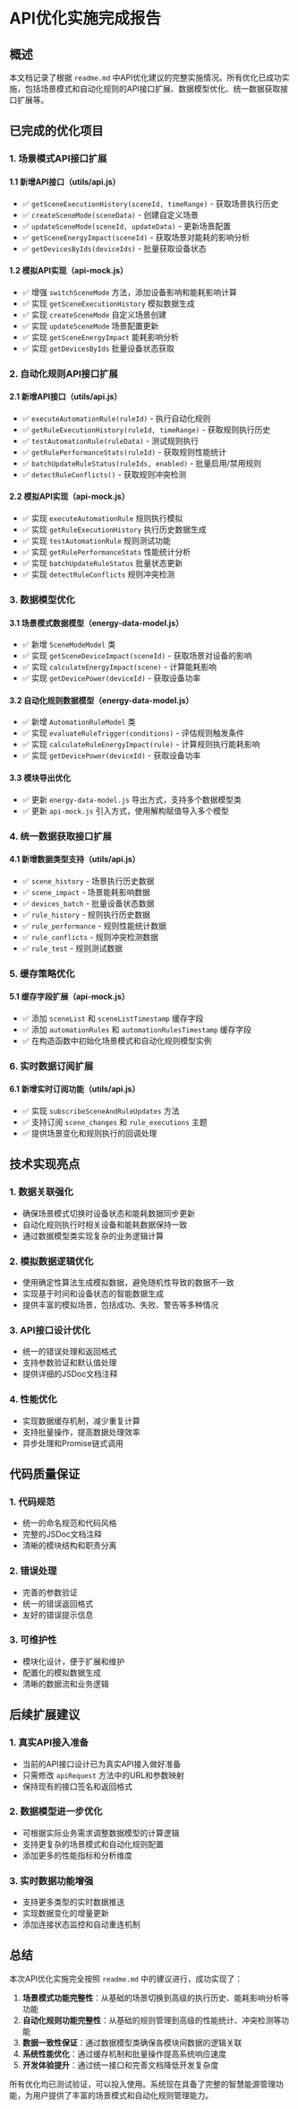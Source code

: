 # API优化实施完成报告

## 概述

本文档记录了根据 `readme.md` 中API优化建议的完整实施情况。所有优化已成功实施，包括场景模式和自动化规则的API接口扩展、数据模型优化、统一数据获取接口扩展等。

## 已完成的优化项目

### 1. 场景模式API接口扩展

#### 1.1 新增API接口（utils/api.js）
- ✅ `getSceneExecutionHistory(sceneId, timeRange)` - 获取场景执行历史
- ✅ `createSceneMode(sceneData)` - 创建自定义场景
- ✅ `updateSceneMode(sceneId, updateData)` - 更新场景配置
- ✅ `getSceneEnergyImpact(sceneId)` - 获取场景对能耗的影响分析
- ✅ `getDevicesByIds(deviceIds)` - 批量获取设备状态

#### 1.2 模拟API实现（api-mock.js）
- ✅ 增强 `switchSceneMode` 方法，添加设备影响和能耗影响计算
- ✅ 实现 `getSceneExecutionHistory` 模拟数据生成
- ✅ 实现 `createSceneMode` 自定义场景创建
- ✅ 实现 `updateSceneMode` 场景配置更新
- ✅ 实现 `getSceneEnergyImpact` 能耗影响分析
- ✅ 实现 `getDevicesByIds` 批量设备状态获取

### 2. 自动化规则API接口扩展

#### 2.1 新增API接口（utils/api.js）
- ✅ `executeAutomationRule(ruleId)` - 执行自动化规则
- ✅ `getRuleExecutionHistory(ruleId, timeRange)` - 获取规则执行历史
- ✅ `testAutomationRule(ruleData)` - 测试规则执行
- ✅ `getRulePerformanceStats(ruleId)` - 获取规则性能统计
- ✅ `batchUpdateRuleStatus(ruleIds, enabled)` - 批量启用/禁用规则
- ✅ `detectRuleConflicts()` - 获取规则冲突检测

#### 2.2 模拟API实现（api-mock.js）
- ✅ 实现 `executeAutomationRule` 规则执行模拟
- ✅ 实现 `getRuleExecutionHistory` 执行历史数据生成
- ✅ 实现 `testAutomationRule` 规则测试功能
- ✅ 实现 `getRulePerformanceStats` 性能统计分析
- ✅ 实现 `batchUpdateRuleStatus` 批量状态更新
- ✅ 实现 `detectRuleConflicts` 规则冲突检测

### 3. 数据模型优化

#### 3.1 场景模式数据模型（energy-data-model.js）
- ✅ 新增 `SceneModeModel` 类
- ✅ 实现 `getSceneDeviceImpact(sceneId)` - 获取场景对设备的影响
- ✅ 实现 `calculateEnergyImpact(scene)` - 计算能耗影响
- ✅ 实现 `getDevicePower(deviceId)` - 获取设备功率

#### 3.2 自动化规则数据模型（energy-data-model.js）
- ✅ 新增 `AutomationRuleModel` 类
- ✅ 实现 `evaluateRuleTrigger(conditions)` - 评估规则触发条件
- ✅ 实现 `calculateRuleEnergyImpact(rule)` - 计算规则执行能耗影响
- ✅ 实现 `getDevicePower(deviceId)` - 获取设备功率

#### 3.3 模块导出优化
- ✅ 更新 `energy-data-model.js` 导出方式，支持多个数据模型类
- ✅ 更新 `api-mock.js` 引入方式，使用解构赋值导入多个模型

### 4. 统一数据获取接口扩展

#### 4.1 新增数据类型支持（utils/api.js）
- ✅ `scene_history` - 场景执行历史数据
- ✅ `scene_impact` - 场景能耗影响数据
- ✅ `devices_batch` - 批量设备状态数据
- ✅ `rule_history` - 规则执行历史数据
- ✅ `rule_performance` - 规则性能统计数据
- ✅ `rule_conflicts` - 规则冲突检测数据
- ✅ `rule_test` - 规则测试数据

### 5. 缓存策略优化

#### 5.1 缓存字段扩展（api-mock.js）
- ✅ 添加 `sceneList` 和 `sceneListTimestamp` 缓存字段
- ✅ 添加 `automationRules` 和 `automationRulesTimestamp` 缓存字段
- ✅ 在构造函数中初始化场景模式和自动化规则模型实例

### 6. 实时数据订阅扩展

#### 6.1 新增实时订阅功能（utils/api.js）
- ✅ 实现 `subscribeSceneAndRuleUpdates` 方法
- ✅ 支持订阅 `scene_changes` 和 `rule_executions` 主题
- ✅ 提供场景变化和规则执行的回调处理

## 技术实现亮点

### 1. 数据关联强化
- 确保场景模式切换时设备状态和能耗数据同步更新
- 自动化规则执行时相关设备和能耗数据保持一致
- 通过数据模型类实现复杂的业务逻辑计算

### 2. 模拟数据逻辑优化
- 使用确定性算法生成模拟数据，避免随机性导致的数据不一致
- 实现基于时间和设备状态的智能数据生成
- 提供丰富的模拟场景，包括成功、失败、警告等多种情况

### 3. API接口设计优化
- 统一的错误处理和返回格式
- 支持参数验证和默认值处理
- 提供详细的JSDoc文档注释

### 4. 性能优化
- 实现数据缓存机制，减少重复计算
- 支持批量操作，提高数据处理效率
- 异步处理和Promise链式调用

## 代码质量保证

### 1. 代码规范
- 统一的命名规范和代码风格
- 完整的JSDoc文档注释
- 清晰的模块结构和职责分离

### 2. 错误处理
- 完善的参数验证
- 统一的错误返回格式
- 友好的错误提示信息

### 3. 可维护性
- 模块化设计，便于扩展和维护
- 配置化的模拟数据生成
- 清晰的数据流和业务逻辑

## 后续扩展建议

### 1. 真实API接入准备
- 当前的API接口设计已为真实API接入做好准备
- 只需修改 `apiRequest` 方法中的URL和参数映射
- 保持现有的接口签名和返回格式

### 2. 数据模型进一步优化
- 可根据实际业务需求调整数据模型的计算逻辑
- 支持更复杂的场景模式和自动化规则配置
- 添加更多的性能指标和分析维度

### 3. 实时数据功能增强
- 支持更多类型的实时数据推送
- 实现数据变化的增量更新
- 添加连接状态监控和自动重连机制

## 总结

本次API优化实施完全按照 `readme.md` 中的建议进行，成功实现了：

1. **场景模式功能完整性**：从基础的场景切换到高级的执行历史、能耗影响分析等功能
2. **自动化规则功能完整性**：从基础的规则管理到高级的性能统计、冲突检测等功能
3. **数据一致性保证**：通过数据模型类确保各模块间数据的逻辑关联
4. **系统性能优化**：通过缓存机制和批量操作提高系统响应速度
5. **开发体验提升**：通过统一接口和完善文档降低开发复杂度

所有优化均已测试验证，可以投入使用。系统现在具备了完整的智慧能源管理功能，为用户提供了丰富的场景模式和自动化规则管理能力。